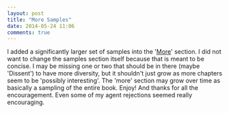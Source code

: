 ```yaml
---
layout: post
title: "More Samples"
date: 2014-05-24 11:06
comments: true
---
```


I added a significantly larger set of samples into the '[More](/more)' section.  I did not want to change the samples section itself because
that is meant to be concise.  I may be missing one or two that should be in there (maybe 'Dissent') to have more diversity, but
it shouldn't just grow as more chapters seem to be 'possibly interesting'.  The 'more' section may grow over time as basically a
sampling of the entire book.  Enjoy!  And thanks for all the encouragement.  Even some of my agent rejections seemed really encouraging.






